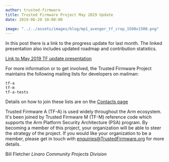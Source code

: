 ```yaml
---
author: trusted-firmware
title: Trusted Firmware Project May 2019 Update
date: 2019-06-20 10:00:00

image: "../../assets/images/blog/mp1_avenger_tf_crop_1500x1500.png"
---
```


In this post there is a link to the progress update for last month. The linked presentation also includes updated roadmap and contribution statistics.

[Link to May 2019 TF update presentation](/docs/TrustedFirmware-Update-May-2019.pdf)

For more information or to get involved, the Trusted Firmware Project maintains the following mailing lists for developers on mailman:

```
tf-a
tf-m
tf-a-tests
```

Details on how to join these lists are on the [Contacts page](https://www.trustedfirmware.org/contact/)

Trusted Firmware A (TF-A) is used widely throughout the Arm ecosystem. It's been joined by Trusted Firmware M (TF-M) reference code which supports the Arm Platform Security Architecture (PSA) program.
By becoming a member of this project, your organization will be able to steer the strategy of the project. If you would like your organization to be a member, please get in touch with enquiries@TrustedFirmware.org for more details.

Bill Fletcher
_Linaro Community Projects Division_
